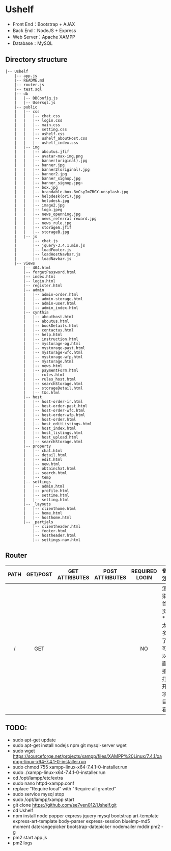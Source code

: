 # Ushelf
- Front End：Bootstrap + AJAX
- Back End：NodeJS + Express
- Web Server：Apache XAMPP
- Database：MySQL

## Directory structure
```
|-- Ushelf
    |-- app.js
    |-- README.md
    |-- router.js
    |-- test.sql
    |-- db
    |   |-- DBConfig.js
    |   |-- Usersql.js
    |-- public
    |   |-- css
    |   |   |-- chat.css
    |   |   |-- login.css
    |   |   |-- main.css
    |   |   |-- setting.css
    |   |   |-- ushelf.css
    |   |   |-- ushelf_aboutHost.css
    |   |   |-- ushelf_index.css
    |   |-- img
    |   |   |-- aboutus.jfif
    |   |   |-- avatar-max-img.png
    |   |   |-- banner(original).jpg
    |   |   |-- banner.jpg
    |   |   |-- banner2(original).jpg
    |   |   |-- banner2.jpg
    |   |   |-- banner_signup.jpg
    |   |   |-- banner_signup.jpg~
    |   |   |-- box.jpg
    |   |   |-- brandable-box-8mCsyImZRGY-unsplash.jpg
    |   |   |-- helpdesk(ori).jpg
    |   |   |-- helpdesk.jpg
    |   |   |-- image2.jpg
    |   |   |-- logo.jpeg
    |   |   |-- news_openning.jpg
    |   |   |-- news_referral reward.jpg
    |   |   |-- news_rule.jpg
    |   |   |-- storageA.jfif
    |   |   |-- storageB.jpg
    |   |-- js
    |       |-- chat.js
    |       |-- jquery-3.4.1.min.js
    |       |-- loadFooter.js
    |       |-- loadHostNavbar.js
    |       |-- loadNavbar.js
    |-- views
        |-- 404.html
        |-- forgetPassword.html
        |-- index.html
        |-- login.html
        |-- register.html
        |-- admin
        |   |-- admin-order.html
        |   |-- admin-storage.html
        |   |-- admin-user.html
        |   |-- admin_index.html
        |-- cynthia
        |   |-- abouthost.html
        |   |-- aboutus.html
        |   |-- bookDetails.html
        |   |-- contactus.html
        |   |-- help.html
        |   |-- instruction.html
        |   |-- mystorage-og.html
        |   |-- mystorage-past.html
        |   |-- mystorage-wfc.html
        |   |-- mystorage-wfp.html
        |   |-- mystorage.html
        |   |-- news.html
        |   |-- paymentForm.html
        |   |-- rules.html
        |   |-- rules_host.html
        |   |-- searchStorage.html
        |   |-- storageDetail.html
        |   |-- t&c.html
        |-- host
        |   |-- host-order-ir.html
        |   |-- host-order-past.html
        |   |-- host-order-wfc.html
        |   |-- host-order-wfp.html
        |   |-- host-order.html
        |   |-- host_editListings.html
        |   |-- host_index.html
        |   |-- host_listings.html
        |   |-- host_upload.html
        |   |-- searchStorage.html
        |-- property
        |   |-- chat.html
        |   |-- detail.html
        |   |-- edit.html
        |   |-- new.html
        |   |-- obtainchat.html
        |   |-- search.html
        |   |-- temp
        |-- settings
        |   |-- admin.html
        |   |-- profile.html
        |   |-- settime.html
        |   |-- setting.html
        |-- _layouts
        |   |-- clienthome.html
        |   |-- home.html
        |   |-- hosthome.html
        |-- _partials
            |-- clientheader.html
            |-- footer.html
            |-- hostheader.html
            |-- settings-nav.html
```

## Router
|PATH|GET/POST|GET ATTRIBUTES|POST ATTRIBUTES|REQUIRED LOGIN|备注|
| :----: | :----: | :----: | :----: | :----: | :---- |
|/|GET| |  |NO|渲染首页*太多了可以直接打开项目看|

## TODO:
- sudo apt-get update
- sudo apt-get install nodejs npm git mysql-server wget
- sudo wget https://sourceforge.net/projects/xampp/files/XAMPP%20Linux/7.4.1/xampp-linux-x64-7.4.1-0-installer.run
- sudo chmod 755 xampp-linux-x64-7.4.1-0-installer.run
- sudo ./xampp-linux-x64-7.4.1-0-installer.run
- cd /opt/lampp/etc/extra
- sudo nano httpd-xampp.conf
- replace "Require local" with "Require all granted"
- sudo service mysql stop
- sudo /opt/lampp/xampp start
- git clone https://github.com/se7ven012/Ushelf.git
- cd Ushelf
- npm install node popper express jquery mysql bootstrap art-template express-art-template body-parser express-session blueimp-md5 moment daterangepicker bootstrap-datepicker nodemailer mddir pm2 -g
- pm2 start app.js
- pm2 logs
